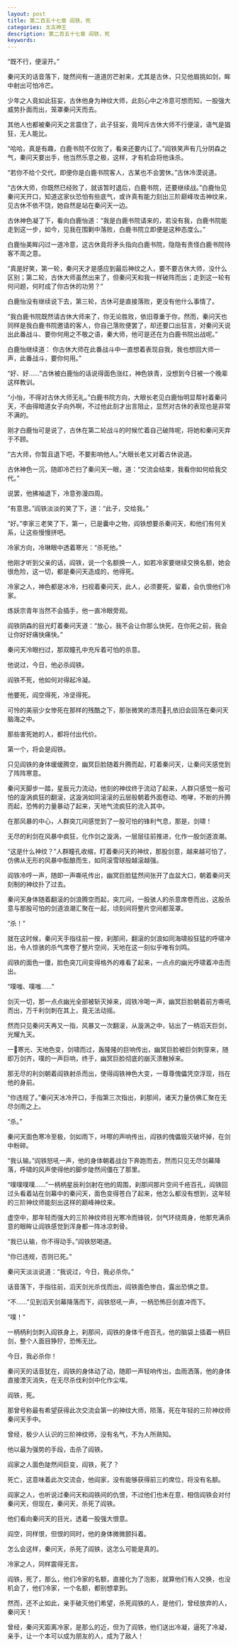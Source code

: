 ```yaml
---
layout: post
title: 第二百五十七章 阎铁，死
categories: 太古神王
description: 第二百五十七章 阎铁，死
keywords:
---
```


“既不行，便滚开。”

秦问天的话音落下，陡然间有一道道厉芒射来，尤其是古休，只见他眉挑如剑，眸中射出可怕冷芒。

少年之人竟如此狂妄，古休他身为神纹大师，此刻心中之冷意可想而知，一股强大威势扑面而出，笼罩秦问天而去。

其他人也都被秦问天之言震住了，此子狂妄，竟呵斥古休大师不行便滚，语气是猖狂，无人能比。

“哈哈，真是有趣，白鹿书院不仅败了，看来还要内讧了。”阎铁笑声有几分阴森之气，秦问天要出手，他当然乐意之极，这样，才有机会将他诛杀。

“若你不给个交代，即便你是白鹿书院客人，古某也不会罢休。”古休冷漠说道。

“古休大师，你既然已经败了，就该暂时退后，白鹿书院，还要继续战。”白鹿怡见秦问天开口，知道这家伙恐怕有些底气，或许真有能力刻出三阶巅峰攻击神纹来，见古休不依不饶，她自然是站在秦问天一边。

古休神色凝了下，看向白鹿怡道：“我是白鹿书院请来的，若没有我，白鹿书院能走到这一步，如今，见我在围剿中落败，白鹿书院立即便是这种态度么。”

白鹿怡美眸闪过一道冷意，这古休竟将矛头指向白鹿书院，隐隐有责怪白鹿书院待客不周之意。

“真是好笑，第一轮，秦问天才是感应到最后神纹之人，要不要古休大师，没什么区别；第二轮，古休大师虽然出来了，但秦问天和我一样破阵而出；走到这一轮有何问题，何时成了你古休的功劳？”

白鹿怡没有继续说下去，第三轮，古休可是直接落败，更没有他什么事情了。

“我白鹿书院既然请古休大师来了，你无论胜败，依旧尊重于你，然而，秦问天也同样是我白鹿书院邀请的客人，你自己落败便罢了，却还要口出狂言，对秦问天说出此番战斗、要你何用之不敬之语，秦大师，他可是还在为白鹿书院出战呢。”

白鹿怡继续道： 你古休大师在此番战斗中一直想着表现自我，我也想回大师一声，此番战斗，要你何用。”

“好、好……”古休被白鹿怡的话说得面色涨红，神色铁青，没想到今日被一个晚辈这样教训。

“小怡，不得对古休大师无礼。”白鹿书院方向，大眼长老见白鹿怡明显帮衬着秦问天，不由得暗道女子向外啊，不过他此刻才出言阻止，显然对古休的表现也是非常不满的。

刚才白鹿怡可是说了，古休在第二轮战斗的时候忙着自己破阵呢，将她和秦问天弃于不顾。

“古大师，你暂且退下吧，不要影响他人。”大眼长老又对着古休说道。

古休神色一沉，随即冷芒扫了秦问天一眼，道：“交流会结束，我看你如何给我交代。”

说罢，他拂袖退下，冷意弥漫四周。

“有意思。”阎铁淡淡的笑了下，道：“此子，交给我。”

“好。”李家三老笑了下，第一，已是囊中之物，阎铁想要杀秦问天，和他们有何关系，让这些慢慢拼吧。

冷家方向，冷琳眼中透着寒光：“杀死他。”

他刚才听到父亲的话，阎铁，说一个名额换一人，如若冷家要继续交换名额，她会很危险，这一切，都是秦问天造成的，他得死。

冷家之人，神色都是冰冷，扫视着秦问天，此人，必须要死，留着，会仇恨他们冷家。

炼妖宗青年当然不会插手，他一直冷眼旁观。

阎铁阴森的目光盯着秦问天道：“放心，我不会让你那么快死，在你死之前，我会让你好好痛快痛快。”

秦问天冷眼扫过，那双瞳孔中充斥着可怕的杀意。

他说过，今日，他必杀阎铁。

阎铁不死，他如何对得起冷凝。

他要死，阎空得死，冷坚得死。

可怜的美丽少女惨死在那样的残酷之下，那张微笑的漂亮孔依旧会回荡在秦问天脑海之中。

那些害死她的人，都将付出代价。

第一个，将会是阎铁。

只见阎铁的身体缓缓腾空，幽冥巨脸随着升腾而起，盯着秦问天，让秦问天感觉到了阵阵寒意。

秦问天脚步一踏，星辰元力流动，他刻的神纹终于流动了起来，人群只感觉一股可怕的漩涡疯狂的翻滚，这漩涡如同滚滚的云层般朝着外面卷动、咆哮，不断的升腾而起，恐怖的力量暴动了起来，天地气流疯狂的流入其中。

在那风暴的中心，人群突兀间感觉到了一股可怕的锋利气息，那是，剑啸！

无尽的利剑在风暴中疯狂，化作剑之漩涡，一层层往前推进，化作一股剑道浪潮。

“这是什么神纹？”人群瞳孔收缩，盯着秦问天的神纹，那股剑意，越来越可怕了，仿佛从无形的风暴中酝酿而生，如同滚雪球般越滚越强。

阎铁冷哼一声，随即一声嘶吼传出，幽冥巨脸猛然间张开了血盆大口，朝着秦问天刻制的神纹扑了过去。

秦问天身体随着翻滚的剑浪腾空而起，突兀间，一股骇人的杀意席卷而出，这股杀意与那股可怕的剑道浪潮汇聚在一起，顷刻间将整片空间都笼罩。

“杀！”

就在这时候，秦问天手指往前一按，刹那间，翻滚的剑浪如同海啸般狂猛的呼啸冲出，令人惊骇的杀气席卷了整片空间，天地在这一刻似乎唯有剑鸣。

阎铁的面色一僵，脸色突兀间变得格外的难看了起来，一点点的幽光呼啸着冲击而出。

“噗嗤、噗嗤……”

剑灭一切，那一点点幽光全部被斩灭掉来，阎铁冷喝一声，幽冥巨脸朝着前方嘶吼而出，万千利剑刺在其上，竟无法动摇。

然而只见秦问天再又一指，风暴又一次翻滚，从漩涡之中，钻出了一柄滔天巨剑，光耀九天。

一寒光、天地色变，剑啸而过，轰隆隆的巨响传出，幽冥巨脸被巨剑刺穿来，随即万剑齐，噗的一声巨响，终于，幽冥巨脸彻底的崩灭溃散掉来。

那无尽的利剑朝着阎铁射杀而出，使得阎铁神色大变，一尊尊傀儡凭空浮现，挡在他的身前。

“你违规了。”秦问天冰冷开口，手指第三次指出，刹那间，诸天力量仿佛汇聚在无尽剑雨之上。

“杀。”

秦问天面色寒冷至极，剑如雨下，咔嚓的声响传出，阎铁的傀儡毁灭破坏掉，在剑中粉碎。

“我认输。”阎铁怒吼一声，他的身体朝着战台下奔跑而去，然而只见无尽剑幕降落，呼啸的风声使得他的脚步陡然间僵在了那里。

“噗噗噗噗……”一柄柄星辰利剑射在他的周围，刹那间那片空间千疮百孔，阎铁回过头看着站在剑幕中的秦问天，面色变得苍白了起来，他怎么都没有想到，这年轻的三阶神纹师能刻出这样的巅峰神纹来。

虚空中，那年轻而强大的三阶神纹师目光寒冷而锋锐，剑气环绕周身，他那充满杀意的眼眸让阎铁感觉到浑身都一阵冰凉刺骨。

“我已认输，你不得动手。”阎铁怒喝道。

“你已违规，否则已死。”

秦问天淡淡说道：“我说过，今日，我必杀你。”

话音落下，手指往前，滔天剑光杀伐而出，阎铁面色惨白，露出恐惧之意。

“不……”见到滔天剑幕降落而下，阎铁怒吼一声，一柄恐怖巨剑直冲而下。

“噗！”

一柄柄利剑刺入阎铁身上，刹那间，阎铁的身体千疮百孔，他的脑袋上插着一柄巨剑，整个人面目狰狞，恐怖无比。

今日，我必杀你！

秦问天的话音犹在，阎铁的身体动了动，随即一声轻响传出，血雨洒落，他的身体直接湮灭消失，在无尽杀伐利剑中化作尘埃。

阎铁，死。

那曾号称最有希望获得此次交流会第一的神纹大师，陨落，死在年轻的三阶神纹师秦问天手中。

曾经，极少人认识的三阶神纹师，没有名气，不为人所熟知。

他以最为强势的手段，击杀了阎铁。

阎家之人面色陡然间巨变，阎铁，死了？

死亡，这意味着此次交流会，他阎家，没有能够获得前三的席位，将没有名额。

阎家之人，也听说过秦问天和阎铁间的仇恨，不过他们也未在意，相信阎铁会对付秦问天，但现在，秦问天，杀死了阎铁。

他们看向秦问天的目光，透着一股强大恨意。

阎空，同样恨，但恨的同时，他的身体微微颤抖着。

怎么会这样，秦问天，杀死了阎铁，这怎么可能是真的。

冷家之人，同样震得无言。

阎铁，死了，那么，他们冷家的名额，直接化为了泡影，就算他们有人交换，也没机会了，他们冷家，一个名额，都别想拿到。

然而，还不止如此，亲手破灭他们希望，杀死阎铁的人，是他们，曾经放弃的人，秦问天！

曾经，秦问天距离冷家，是那么的近，但为了阎铁，他们送出冷凝，逼死了冷凝，亲手，让一个本可以成为朋友的人，成为了敌人！
